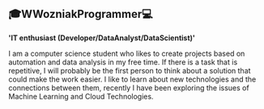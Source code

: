 ## :mortar_board:WWozniakProgrammer:computer:

**'IT enthusiast (Developer/DataAnalyst/DataScientist)'**

I am a computer science student who likes to create projects based on automation and data analysis in my free time. If there is a task that is repetitive, I will probably be the first person to think about a solution that could make the work easier. I like to learn about new technologies and the connections between them, recently I have been exploring the issues of Machine Learning and Cloud Technologies.

